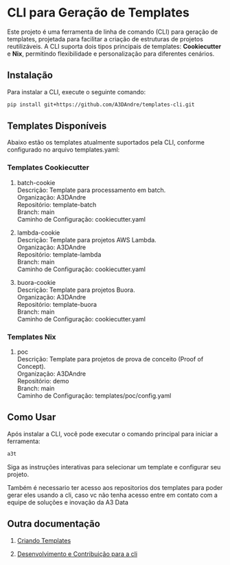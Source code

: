 # CLI para Geração de Templates

Este projeto é uma ferramenta de linha de comando (CLI) para geração de templates, projetada para facilitar a criação de estruturas de projetos reutilizáveis. A CLI suporta dois tipos principais de templates: **Cookiecutter** e **Nix**, permitindo flexibilidade e personalização para diferentes cenários.

## Instalação

Para instalar a CLI, execute o seguinte comando:
```bash
pip install git+https://github.com/A3DAndre/templates-cli.git
```
## Templates Disponíveis

Abaixo estão os templates atualmente suportados pela CLI, conforme configurado no arquivo templates.yaml:

### Templates Cookiecutter

1. batch-cookie  
   Descrição: Template para processamento em batch.  
   Organização: A3DAndre  
   Repositório: template-batch  
   Branch: main  
   Caminho de Configuração: cookiecutter.yaml  

2. lambda-cookie  
   Descrição: Template para projetos AWS Lambda.  
   Organização: A3DAndre  
   Repositório: template-lambda  
   Branch: main  
   Caminho de Configuração: cookiecutter.yaml  

3. buora-cookie  
   Descrição: Template para projetos Buora.  
   Organização: A3DAndre  
   Repositório: template-buora  
   Branch: main  
   Caminho de Configuração: cookiecutter.yaml  

### Templates Nix

1. poc  
   Descrição: Template para projetos de prova de conceito (Proof of Concept).  
   Organização: A3DAndre  
   Repositório: demo  
   Branch: main  
   Caminho de Configuração: templates/poc/config.yaml  

## Como Usar

Após instalar a CLI, você pode executar o comando principal para iniciar a ferramenta:
```bash
a3t
```
Siga as instruções interativas para selecionar um template e configurar seu projeto.

Também é necessario ter acesso aos repositorios dos templates para poder gerar eles usando a cli, caso vc não tenha acesso entre em contato com a equipe de soluções e inovação da A3 Data


## Outra documentação

1. [Criando Templates](./docs/CREATING_TEMPLATES.md)

2. [Desenvolvimento e Contribuição para a cli](./docs/DEVELOPMENT.md)